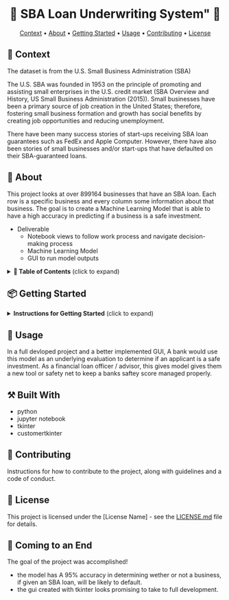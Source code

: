 <h1 align="center">🌟 SBA Loan Underwriting System"  🌟</h1>

<p align="center">
  <a href="#context">Context</a> •
  <a href="#about">About</a> •
  <a href="#getting-started">Getting Started</a> •
  <a href="#usage">Usage</a> •
  <a href="#contributing">Contributing</a> •
  <a href="#license">License</a>
</p>

## 🚀 Context

The dataset is from the U.S. Small Business Administration (SBA)

The U.S. SBA was founded in 1953 on the principle of promoting and assisting small enterprises in the U.S. credit market (SBA Overview and History, US Small Business Administration (2015)). Small businesses have been a primary source of job creation in the United States; therefore, fostering small business formation and growth has social benefits by creating job opportunities and reducing unemployment.

There have been many success stories of start-ups receiving SBA loan guarantees such as FedEx and Apple Computer. However, there have also been stories of small businesses and/or start-ups that have defaulted on their SBA-guaranteed loans.

## 🚀 About

This project looks at over 899164 businesses that have an SBA loan. Each row is a specific business and every column some information about that business.
The goal is to create a Machine Learning Model that is able to have a high accuracy in predicting if a business is a safe investment.
  - Deliverable
    * Notebook views to follow work process and navigate decision-making process
    * Machine Learning Model
    * GUI to run model outputs


<details>
  <summary><b>📖 Table of Contents</b> (click to expand)</summary>
  <ul>
    <li><a href="#getting-started">Getting Started</a></li>
    <li><a href="#usage">Usage</a></li>
    <li><a href="#built-with">Built With</a></li>
    <li><a href="#contributing">Contributing</a></li>
    <li><a href="#license">License</a></li>
    <li><a href="#acknowledgements">Acknowledgements</a></li>
  </ul>
</details>

## 📦 Getting Started

<details>
  <summary><b>Instructions for Getting Started</b> (click to expand)</summary>
  
  ### Prerequisites
  

  - Jupyter Notebook
  - Numpy
  - Pandas
  - re
  - seaborn
  - matplotlib
  - plotly
  - xgboost
  - tkinter
  - random forest
  - grid search
  
  
  ### Installation
  
  1. Clone the repository: 
     ```
     git clone [git@github.com:brandontnavarrete/SBA-Loan-Approval.git]
     ```
  2. Install the required packages: 
     ```
     !pip install custometkinter
     ```
     
  ### Usage
  
  #### Wrangle
  
  - Begin with Kaggle dataset. [https://www.kaggle.com/datasets/mirbektoktogaraev/should-this-loan-be-approved-or-denied]
  - Handle missing values
  - Drop Columns that aren't helpful or columns that would contain data leakage
  - Handle data types / date time for exploration
  
  Once I had a dataframe that look clean and managable, I saved it to a csv named ("explore.csv").
  
  
  #### Explore
  
  - Compared target variable count, there are more good standing accounts than charged off accounts.
  - Checked for difference between `target` accounts ( term length, franchise status,...).
  
  I recommend creating more pre-determined questions before exploration. I plan on taking this dataset to Tableau and PowerBi. I created a csv to go further in to modeling.
  
  #### Model
  
  - Create and X and y split, where X is your features you want to model on and y is your dependent feature.
  - Split the data appropriately. I chose train and test for cross validation.
  - Scale data appropriately. (StandardScaler*).
  - Grid_search helps fine tune a models performance.
  _ (Find Your Best Model With Your Best Features)
  
  I checked my feature importance to see what was helping or hurting model performance, handled each feature as needed.
  
  #### GUI
  
  - Create a function that can interact with tkinter frame. (.get)
  _ Run the model in the function.
  - Scale .get data and fit to model
  - Function creates a new tkinter frame to display result
  
  - Create the main interface
  -[I followed this youtube video for a quick guide. NeuralNine](https://youtu.be/iM3kjbbKHQU)
  
  
  ### Example
  
  * An empty application prompt for A loan officer
  <img src="images/application-empty.png" alt="empty application">
  
  * An application that holds information about an applicant
  <img src="images/application-filled.png" alt="filled application">

  * A response from the model. 0 = safe bet, 1 = likely to default
  <img src="images/response.png" alt="response">


  
</details>

## 🎈 Usage

In a full devloped project and a better implemented GUI, A bank would use this model as an underlying evaluation to determine if an applicant is a safe investment. As a financial loan officer / advisor, this gives model gives them a new tool or safety net to keep a banks saftey score managed properly.

## ⚒️ Built With

- python
- jupyter notebook
- tkinter
- customertkinter

## 🤝 Contributing

Instructions for how to contribute to the project, along with guidelines and a code of conduct.

## 📝 License

This project is licensed under the [License Name] - see the [LICENSE.md](LICENSE.md) file for details.

## 🙏 Coming to an End

The goal of the project was accomplished! 
- the model has A 95% accuracy in determining wether or not a business, if given an SBA loan, will be likely to default.
- the gui created with tkinter looks promising to take to full  development.

